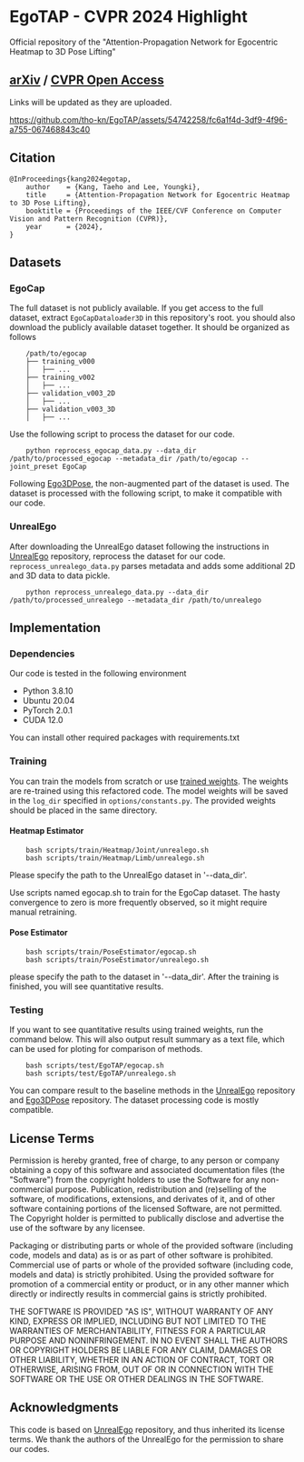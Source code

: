 # EgoTAP - CVPR 2024 Highlight
Official repository of the "Attention-Propagation Network for Egocentric Heatmap to 3D Pose Lifting"

## [arXiv](https://arxiv.org/abs/2402.18330) / [CVPR Open Access](https://openaccess.thecvf.com/content/CVPR2024/papers/Kang_Attention-Propagation_Network_for_Egocentric_Heatmap_to_3D_Pose_Lifting_CVPR_2024_paper.pdf)
Links will be updated as they are uploaded.

https://github.com/tho-kn/EgoTAP/assets/54742258/fc6a1f4d-3df9-4f96-a755-067468843c40

## Citation
```
@InProceedings{kang2024egotap,
    author    = {Kang, Taeho and Lee, Youngki},
    title     = {Attention-Propagation Network for Egocentric Heatmap to 3D Pose Lifting},
    booktitle = {Proceedings of the IEEE/CVF Conference on Computer Vision and Pattern Recognition (CVPR)},
    year      = {2024},
}
```

## Datasets
### EgoCap
The full dataset is not publicly available. If you get access to the full dataset, extract `EgoCapDataloader3D` in this repository's root. you should also download the publicly available dataset together. It should be organized as follows

        /path/to/egocap
        ├── training_v000
        │   ├── ...
        ├── training_v002
        │   ├── ...
        ├── validation_v003_2D
        │   ├── ...
        ├── validation_v003_3D
        │   ├── ...

Use the following script to process the dataset for our code.

        python reprocess_egocap_data.py --data_dir /path/to/processed_egocap --metadata_dir /path/to/egocap --joint_preset EgoCap

Following [Ego3DPose](https://github.com/tho-kn/Ego3DPose), the non-augmented part of the dataset is used. The dataset is processed with the following script, to make it compatible with our code.

### UnrealEgo
After downloading the UnrealEgo dataset following the instructions in [UnrealEgo](https://github.com/hiroyasuakada/UnrealEgo) repository, reprocess the dataset for our code.
```reprocess_unrealego_data.py``` parses metadata and adds some additional 2D and 3D data to data pickle.

        python reprocess_unrealego_data.py --data_dir /path/to/processed_unrealego --metadata_dir /path/to/unrealego

## Implementation

### Dependencies 
Our code is tested in the following environment

- Python 3.8.10
- Ubuntu 20.04
- PyTorch 2.0.1
- CUDA 12.0

You can install other required packages with requirements.txt

### Training

You can train the models from scratch or use [trained weights](https://drive.google.com/drive/folders/1l5DsnC8jtlyxXGveNsTcC744mPn_oFh1?usp=sharing). The weights are re-trained using this refactored code. The model weights will be saved in the `log_dir` specified in `options/constants.py`. The provided weights should be placed in the same directory.

#### Heatmap Estimator

        bash scripts/train/Heatmap/Joint/unrealego.sh
        bash scripts/train/Heatmap/Limb/unrealego.sh

Please specify the path to the UnrealEgo dataset in '--data_dir'.

Use scripts named egocap.sh to train for the EgoCap dataset.
The hasty convergence to zero is more frequently observed, so it might require manual retraining.
        
#### Pose Estimator

        bash scripts/train/PoseEstimator/egocap.sh
        bash scripts/train/PoseEstimator/unrealego.sh

please specify the path to the dataset in '--data_dir'.
After the training is finished, you will see quantitative results.

### Testing

If you want to see quantitative results using trained weights, run the command below.
This will also output result summary as a text file, which can be used for ploting for comparison of methods.

        bash scripts/test/EgoTAP/egocap.sh
        bash scripts/test/EgoTAP/unrealego.sh

You can compare result to the baseline methods in the [UnrealEgo](https://github.com/hiroyasuakada/UnrealEgo) repository and [Ego3DPose](https://github.com/tho-kn/Ego3DPose) repository. The dataset processing code is mostly compatible.

## License Terms
Permission is hereby granted, free of charge, to any person or company obtaining a copy of this software and associated documentation files (the "Software") from the copyright holders to use the Software for any non-commercial purpose. Publication, redistribution and (re)selling of the software, of modifications, extensions, and derivates of it, and of other software containing portions of the licensed Software, are not permitted. The Copyright holder is permitted to publically disclose and advertise the use of the software by any licensee.

Packaging or distributing parts or whole of the provided software (including code, models and data) as is or as part of other software is prohibited. Commercial use of parts or whole of the provided software (including code, models and data) is strictly prohibited. Using the provided software for promotion of a commercial entity or product, or in any other manner which directly or indirectly results in commercial gains is strictly prohibited.

THE SOFTWARE IS PROVIDED "AS IS", WITHOUT WARRANTY OF ANY KIND, EXPRESS OR IMPLIED, INCLUDING BUT NOT LIMITED TO THE WARRANTIES OF MERCHANTABILITY, FITNESS FOR A PARTICULAR PURPOSE AND NONINFRINGEMENT. IN NO EVENT SHALL THE AUTHORS OR COPYRIGHT HOLDERS BE LIABLE FOR ANY CLAIM, DAMAGES OR OTHER LIABILITY, WHETHER IN AN ACTION OF CONTRACT, TORT OR OTHERWISE, ARISING FROM, OUT OF OR IN CONNECTION WITH THE SOFTWARE OR THE USE OR OTHER DEALINGS IN THE SOFTWARE.

## Acknowledgments
This code is based on [UnrealEgo](https://github.com/hiroyasuakada/UnrealEgo) repository, and thus inherited its license terms.
We thank the authors of the UnrealEgo for the permission to share our codes.
